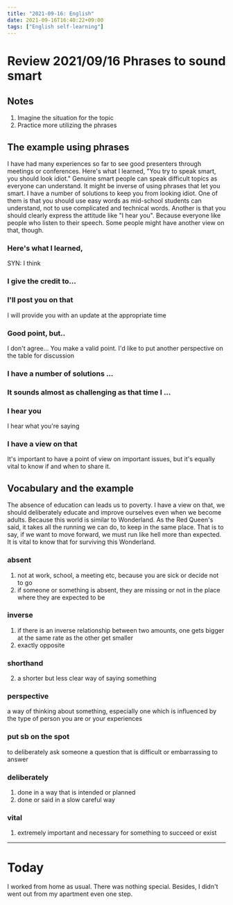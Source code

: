 ```yaml
---
title: "2021-09-16: English"
date: 2021-09-16T16:40:22+09:00
tags: ["English self-learning"]
---
```

# Review 2021/09/16 Phrases to sound smart

## Notes
1. Imagine the situation for the topic
2. Practice more utilizing the phrases

## The example using phrases
I have had many experiences so far to see good presenters through meetings or conferences.
Here's what I learned, "You try to speak smart, you should look idiot."
Genuine smart people can speak difficult topics as everyone can understand.
It might be inverse of using phrases that let you smart.
I have a number of solutions to keep you from looking idiot.
One of them is that you should use easy words as mid-school students can understand, not to use complicated and technical words.
Another is that you should clearly express the attitude like "I hear you".
Because everyone like people who listen to their speech.
Some people might have another view on that, though.

### Here's what I learned,
SYN: I think

### I give the credit to...

### I'll post you on that
I will provide you with an update at the appropriate time

### Good point, but..
I don't agree...
You make a valid point. I'd like to put another perspective on the table for discussion

### I have a number of solutions ...

### It sounds almost as challenging as that time I ...

### I hear you
I hear what you're saying

### I have a view on that
It's important to have a point of view on important issues,
but it's equally vital to know if and when to share it.

## Vocabulary and the example
The absence of education can leads us to poverty.
I have a view on that, we should deliberately educate and improve ourselves even when we become adults.
Because this world is similar to Wonderland.
As the Red Queen's said, it takes all the running we can do, to keep in the same place.
That is to say, if we want to move forward, we must run like hell more than expected.
It is vital to know that for surviving this Wonderland.

### absent
1. not at work, school, a meeting etc, because you are sick or decide not to go
2. if someone or something is absent, they are missing or not in the place where they are expected to be

### inverse
1. if there is an inverse relationship between two amounts, one gets bigger at the same rate as the other get smaller
2. exactly opposite

### shorthand
2. a shorter but less clear way of saying something

### perspective
a way of thinking about something, especially one which is influenced by the type of person you are or your experiences

### put sb on the spot
to deliberately ask someone a question that is difficult or embarrassing to answer

### deliberately
1. done in a way that is intended or planned
2. done or said in a slow careful way

### vital
1. extremely important and necessary for something to succeed or exist

---
# Today
I worked from home as usual.
There was nothing special.
Besides, I didn't went out from my apartment even one step.
